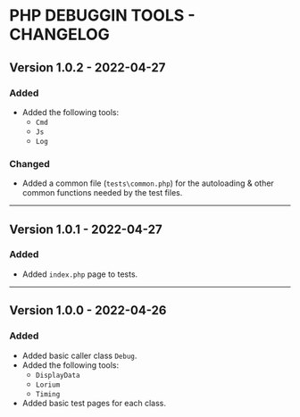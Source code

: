 # PHP DEBUGGIN TOOLS - CHANGELOG

## Version 1.0.2 - 2022-04-27

### Added

- Added the following tools:
  - `Cmd`
  - `Js`
  - `Log`

### Changed

- Added a common file (`tests\common.php`) for the autoloading & other common functions needed by the test files.

---

## Version 1.0.1 - 2022-04-27

### Added

- Added `index.php` page to tests.

---

## Version 1.0.0 - 2022-04-26

### Added

- Added basic caller class `Debug`.
- Added the following tools:
  - `DisplayData`
  - `Lorium`
  - `Timing`
- Added basic test pages for each class.
